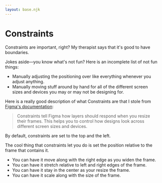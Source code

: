 ```yaml
---
layout: base.njk
---
```


# Constraints

Constraints are important, right? My therapist says that it's good to have boundaries.

Jokes aside—you know what's not fun? Here is an incomplete list of not fun things:

- Manually adjusting the positioning over like everything whenever you adjust anything.
- Manually moving stuff around by hand for all of the different screen sizes and devices you may or may not be designing for.

Here is a really good description of what Constraints are that I stole from [Figma's documentation](https://help.figma.com/hc/en-us/articles/360039957734-Apply-constraints-to-define-how-layers-resize):

> Constraints tell Figma how layers should respond when you resize their frames. This helps you to control how designs look across different screen sizes and devices.

By default, constraints are set to the top and the left.

The cool thing that constraints let you do is set the position relative to the frame that contains it.

- You can have it move along with the right edge as you widen the frame.
- You can have it stretch relative to left and right edges of the frame.
- You can have it stay in the center as your resize the frame.
- You can have it scale along with the size of the frame.
